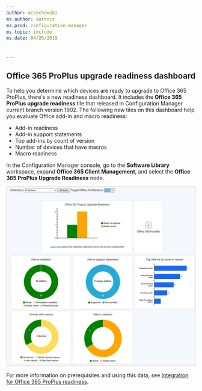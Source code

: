 ```yaml
---
author: aczechowski
ms.author: aaroncz
ms.prod: configuration-manager
ms.topic: include
ms.date: 04/26/2019


---
```


## <a name="bkmk_o365"></a> Office 365 ProPlus upgrade readiness dashboard

<!--4021125-->
To help you determine which devices are ready to upgrade to Office 365 ProPlus, there's a new readiness dashboard. It includes the **Office 365 ProPlus upgrade readiness** tile that released in Configuration Manager current branch version 1902. The following new tiles on this dashboard help you evaluate Office add-in and macro readiness:

- Add-in readiness
- Add-in support statements
- Top add-ins by count of version
- Number of devices that have macros
- Macro readiness

In the Configuration Manager console, go to the **Software Library** workspace, expand **Office 365 Client Management**, and select the **Office 365 ProPlus Upgrade Readiness** node.

![Office 365 ProPlus upgrade readiness dashboard](../../media/4021125-o365-dashboard.png)

For more information on prerequisites and using this data, see [Integration for Office 365 ProPlus readiness](https://docs.microsoft.com/sccm/sum/deploy-use/office-365-dashboard#bkmk_o365_readiness).
